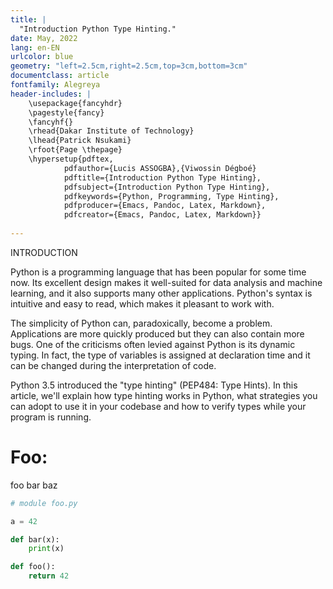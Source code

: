 ```yaml
---
title: |
  "Introduction Python Type Hinting."
date: May, 2022
lang: en-EN
urlcolor: blue
geometry: "left=2.5cm,right=2.5cm,top=3cm,bottom=3cm"
documentclass: article
fontfamily: Alegreya
header-includes: |
    \usepackage{fancyhdr}
    \pagestyle{fancy}
    \fancyhf{}
    \rhead{Dakar Institute of Technology}
    \lhead{Patrick Nsukami}
    \rfoot{Page \thepage}
    \hypersetup{pdftex,
            pdfauthor={Lucis ASSOGBA},{Viwossin Dégboé}
            pdftitle={Introduction Python Type Hinting},
            pdfsubject={Introduction Python Type Hinting},
            pdfkeywords={Python, Programming, Type Hinting},
            pdfproducer={Emacs, Pandoc, Latex, Markdown},
            pdfcreator={Emacs, Pandoc, Latex, Markdown}}
    
---
```

INTRODUCTION

Python is a programming language that has been popular for some time now. Its excellent design makes it well-suited for data analysis and machine learning, and it also supports many other applications.
Python's syntax is intuitive and easy to read, which makes it pleasant to work with.

The simplicity of Python can, paradoxically, become a problem. Applications are more quickly produced but they can also contain more bugs. One of the criticisms often levied against Python is its dynamic typing. In fact, the type of variables is assigned at declaration time and it can be changed during the interpretation of code.

Python 3.5 introduced the "type hinting" (PEP484: Type Hints). In this article, we'll explain how type hinting works in Python, what strategies you can adopt to use it in your codebase and how to verify types while your program is running.
# Foo:

foo bar baz

```python
# module foo.py

a = 42

def bar(x):
    print(x)

def foo():
    return 42
```
